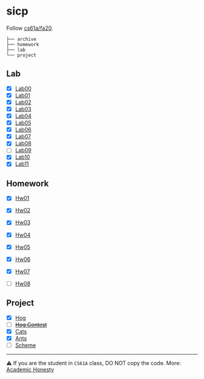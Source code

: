 # sicp

Follow [cs61a/fa20](https://inst.eecs.berkeley.edu/~cs61a/fa20/).

```
├── archive
├── homework
├── lab
└── project
```

## Lab

- [X] [Lab00](https://inst.eecs.berkeley.edu/~cs61a/fa20/lab/lab00/)
- [X] [Lab01](https://inst.eecs.berkeley.edu/~cs61a/fa20/lab/lab01/)
- [X] [Lab02](https://inst.eecs.berkeley.edu/~cs61a/fa20/lab/lab02/)
- [X] [Lab03](https://inst.eecs.berkeley.edu/~cs61a/fa20/lab/lab03/)
- [X] [Lab04](https://inst.eecs.berkeley.edu/~cs61a/fa20/lab/lab04/)
- [X] [Lab05](https://inst.eecs.berkeley.edu/~cs61a/fa20/lab/lab05/)
- [X] [Lab06](https://inst.eecs.berkeley.edu/~cs61a/fa20/lab/lab06/)
- [X] [Lab07](https://inst.eecs.berkeley.edu/~cs61a/fa20/lab/lab07/)
- [X] [Lab08](https://inst.eecs.berkeley.edu/~cs61a/fa20/lab/lab08/)
- [ ] [Lab09](https://inst.eecs.berkeley.edu/~cs61a/fa20/lab/lab09/)
- [X] [Lab10](https://inst.eecs.berkeley.edu/~cs61a/fa20/lab/lab10/)
- [X] [Lab11](https://inst.eecs.berkeley.edu/~cs61a/fa20/lab/lab11/)

## Homework

- [X] [Hw01](https://inst.eecs.berkeley.edu/~cs61a/fa20/hw/hw01/)
- [X] [Hw02](https://inst.eecs.berkeley.edu/~cs61a/fa20/hw/hw02/)
- [X] [Hw03](https://inst.eecs.berkeley.edu/~cs61a/fa20/hw/hw03/)
- [X] [Hw04](https://inst.eecs.berkeley.edu/~cs61a/fa20/hw/hw04/)
- [X] [Hw05](https://inst.eecs.berkeley.edu/~cs61a/fa20/hw/hw05/)
- [X] [Hw06](https://inst.eecs.berkeley.edu/~cs61a/fa20/hw/hw06/)
- [X] [Hw07](https://inst.eecs.berkeley.edu/~cs61a/fa20/hw/hw07/)
- [ ] [Hw08](https://inst.eecs.berkeley.edu/~cs61a/fa20/hw/hw08/)


## Project

- [X] [Hog](https://inst.eecs.berkeley.edu/~cs61a/fa20/proj/hog/)
- [ ] ~~[Hog Contest](https://inst.eecs.berkeley.edu/~cs61a/fa20/proj/hog_contest/)~~
- [X] [Cats](https://inst.eecs.berkeley.edu/~cs61a/fa20/proj/cats/)
- [X] [Ants](https://inst.eecs.berkeley.edu/~cs61a/fa20/proj/ants/)
- [ ] [Scheme](https://inst.eecs.berkeley.edu/~cs61a/fa20/proj/scheme_stubbed/)

---

:warning: If you are the student in `CS61A` class, DO NOT copy the code. More: [Academic Honesty](https://inst.eecs.berkeley.edu/~cs61a/fa20/articles/about.html#academic-honesty)
